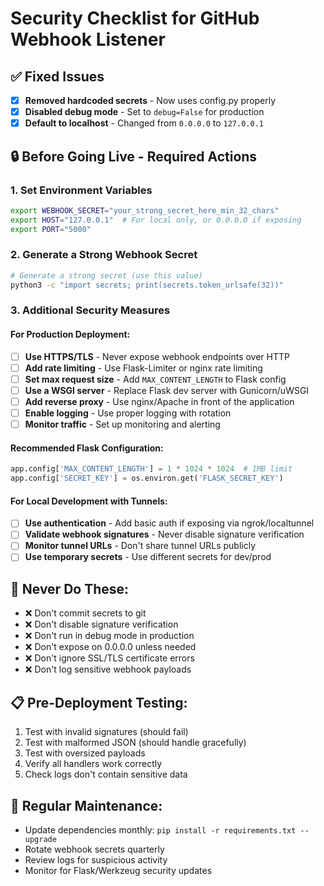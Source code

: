 # Security Checklist for GitHub Webhook Listener

## ✅ Fixed Issues
- [x] **Removed hardcoded secrets** - Now uses config.py properly
- [x] **Disabled debug mode** - Set to `debug=False` for production
- [x] **Default to localhost** - Changed from `0.0.0.0` to `127.0.0.1`

## 🔒 Before Going Live - Required Actions

### 1. Set Environment Variables
```bash
export WEBHOOK_SECRET="your_strong_secret_here_min_32_chars"
export HOST="127.0.0.1"  # For local only, or 0.0.0.0 if exposing
export PORT="5000"
```

### 2. Generate a Strong Webhook Secret
```bash
# Generate a strong secret (use this value)
python3 -c "import secrets; print(secrets.token_urlsafe(32))"
```

### 3. Additional Security Measures

#### For Production Deployment:
- [ ] **Use HTTPS/TLS** - Never expose webhook endpoints over HTTP
- [ ] **Add rate limiting** - Use Flask-Limiter or nginx rate limiting
- [ ] **Set max request size** - Add `MAX_CONTENT_LENGTH` to Flask config
- [ ] **Use a WSGI server** - Replace Flask dev server with Gunicorn/uWSGI
- [ ] **Add reverse proxy** - Use nginx/Apache in front of the application
- [ ] **Enable logging** - Use proper logging with rotation
- [ ] **Monitor traffic** - Set up monitoring and alerting

#### Recommended Flask Configuration:
```python
app.config['MAX_CONTENT_LENGTH'] = 1 * 1024 * 1024  # 1MB limit
app.config['SECRET_KEY'] = os.environ.get('FLASK_SECRET_KEY')
```

#### For Local Development with Tunnels:
- [ ] **Use authentication** - Add basic auth if exposing via ngrok/localtunnel
- [ ] **Validate webhook signatures** - Never disable signature verification
- [ ] **Monitor tunnel URLs** - Don't share tunnel URLs publicly
- [ ] **Use temporary secrets** - Use different secrets for dev/prod

## 🚨 Never Do These:
- ❌ Don't commit secrets to git
- ❌ Don't disable signature verification
- ❌ Don't run in debug mode in production
- ❌ Don't expose on 0.0.0.0 unless needed
- ❌ Don't ignore SSL/TLS certificate errors
- ❌ Don't log sensitive webhook payloads

## 📋 Pre-Deployment Testing:
1. Test with invalid signatures (should fail)
2. Test with malformed JSON (should handle gracefully)
3. Test with oversized payloads
4. Verify all handlers work correctly
5. Check logs don't contain sensitive data

## 🔄 Regular Maintenance:
- Update dependencies monthly: `pip install -r requirements.txt --upgrade`
- Rotate webhook secrets quarterly
- Review logs for suspicious activity
- Monitor for Flask/Werkzeug security updates

